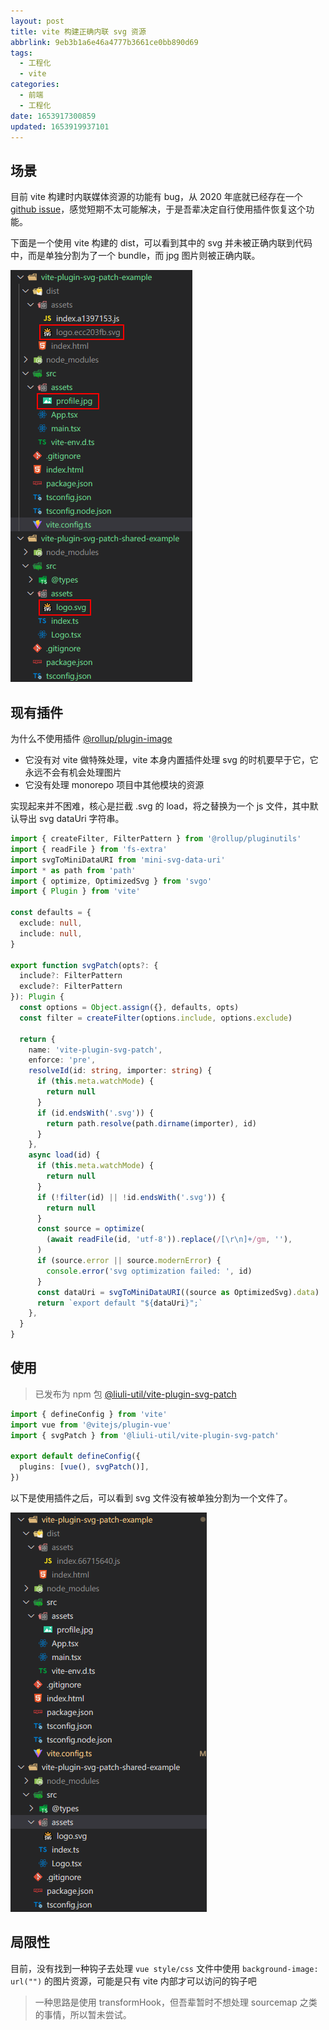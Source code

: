 ```yaml
---
layout: post
title: vite 构建正确内联 svg 资源
abbrlink: 9eb3b1a6e46a4777b3661ce0bb890d69
tags:
  - 工程化
  - vite
categories:
  - 前端
  - 工程化
date: 1653917300859
updated: 1653919937101
---
```


## 场景

目前 vite 构建时内联媒体资源的功能有 bug，从 2020 年底就已经存在一个 [github issue](https://github.com/vitejs/vite/issues/1204)，感觉短期不太可能解决，于是吾辈决定自行使用插件恢复这个功能。

下面是一个使用 vite 构建的 dist，可以看到其中的 svg 并未被正确内联到代码中，而是单独分割为了一个 bundle，而 jpg 图片则被正确内联。

![1653919149233](/resources/96c0e9443b0d476cb48d81a8c0a25f1f.png)

## 现有插件

为什么不使用插件 [@rollup/plugin-image](https://github.com/rollup/plugins/tree/master/packages/image)

*   它没有对 vite 做特殊处理，vite 本身内置插件处理 svg 的时机要早于它，它永远不会有机会处理图片
*   它没有处理 monorepo 项目中其他模块的资源

实现起来并不困难，核心是拦截 .svg 的 load，将之替换为一个 js 文件，其中默认导出 svg dataUri 字符串。

```ts
import { createFilter, FilterPattern } from '@rollup/pluginutils'
import { readFile } from 'fs-extra'
import svgToMiniDataURI from 'mini-svg-data-uri'
import * as path from 'path'
import { optimize, OptimizedSvg } from 'svgo'
import { Plugin } from 'vite'

const defaults = {
  exclude: null,
  include: null,
}

export function svgPatch(opts?: {
  include?: FilterPattern
  exclude?: FilterPattern
}): Plugin {
  const options = Object.assign({}, defaults, opts)
  const filter = createFilter(options.include, options.exclude)

  return {
    name: 'vite-plugin-svg-patch',
    enforce: 'pre',
    resolveId(id: string, importer: string) {
      if (this.meta.watchMode) {
        return null
      }
      if (id.endsWith('.svg')) {
        return path.resolve(path.dirname(importer), id)
      }
    },
    async load(id) {
      if (this.meta.watchMode) {
        return null
      }
      if (!filter(id) || !id.endsWith('.svg')) {
        return null
      }
      const source = optimize(
        (await readFile(id, 'utf-8')).replace(/[\r\n]+/gm, ''),
      )
      if (source.error || source.modernError) {
        console.error('svg optimization failed: ', id)
      }
      const dataUri = svgToMiniDataURI((source as OptimizedSvg).data)
      return `export default "${dataUri}";`
    },
  }
}
```

## 使用

> 已发布为 npm 包 [@liuli-util/vite-plugin-svg-patch](https://npmjs.com/@liuli-util/vite-plugin-svg-patch)

```ts
import { defineConfig } from 'vite'
import vue from '@vitejs/plugin-vue'
import { svgPatch } from '@liuli-util/vite-plugin-svg-patch'

export default defineConfig({
  plugins: [vue(), svgPatch()],
})
```

以下是使用插件之后，可以看到 svg 文件没有被单独分割为一个文件了。

![1653919908486](/resources/f71f59c5dc304863928734a1ed0a281c.png)

## 局限性

目前，没有找到一种钩子去处理 `vue style/css` 文件中使用 `background-image: url("")` 的图片资源，可能是只有 vite 内部才可以访问的钩子吧

> 一种思路是使用 transformHook，但吾辈暂时不想处理 sourcemap 之类的事情，所以暂未尝试。
